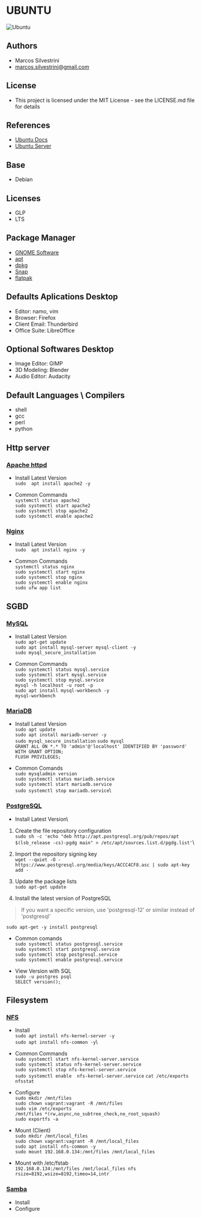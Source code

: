 # UBUNTU

![Ubuntu](https://user-images.githubusercontent.com/62715900/95467421-cf501680-0953-11eb-92f9-3c5fce92fcfb.png)

## Authors

- Marcos Silvestrini
- marcos.silvestrini@gmail.com

## License

- This project is licensed under the MIT License - see the LICENSE.md file for details

## References

- [Ubuntu Docs](https://docs.ubuntu.com/)
- [Ubuntu Server](https://ubuntu.com/server/docs)

## Base

- Debian

## Licenses

- GLP
- LTS

## Package Manager

- [GNOME Software](https://wiki.gnome.org/Apps/Software)
- [apt](https://linux.die.net/man/8/apt)
- [dpkg](https://linux.die.net/man/1/dpkg)
- [Snap](https://en.wikipedia.org/wiki/Snap_(package_manager))
- [flatpak](https://flatpak.org/)

## Defaults Aplications Desktop

- Editor: namo, vim
- Browser: Firefox
- Client Email: Thunderbird
- Office Suite: LibreOffice

## Optional Softwares Desktop

- Image Editor: GIMP
- 3D Modeling: Blender
- Audio Editor: Audacity

## Default Languages \ Compilers

- shell
- gcc
- perl
- python

## Http server

### [Apache httpd](https://ubuntu.com/server/docs/web-servers-apache)

- Install Latest Version\
`sudo  apt install apache2 -y`

- Common Commands\
`systemctl status apache2`\
`sudo systemctl start apache2`\
`sudo systemctl stop apache2`\
`sudo systemctl enable apache2`

### [Nginx](https://nginx.org/en/docs/)

- Install Latest Version\
`sudo  apt install nginx -y`

- Common Commands\
`systemctl status nginx`\
`sudo systemctl start nginx`\
`sudo systemctl stop nginx`\
`sudo systemctl enable nginx`\
`sudo ufw app list`

## SGBD

### [MySQL](https://ubuntu.com/server/docs/databases-mysql)

- Install Latest Version\
`sudo apt-get update`\
`sudo apt install mysql-server mysql-client -y`\
`sudo mysql_secure_installation`

- Common Commands\
`sudo systemctl status mysql.service`\
`sudo systemctl start mysql.service`\
`sudo systemctl stop mysql.service`\
`mysql -h localhost -u root -p`\
`sudo apt install mysql-workbench -y`\
`mysql-workbench`

### [MariaDB](https://mariadb.com/kb/en/documentation/)

- Install Latest Version\
`sudo apt update`\
`sudo apt install mariadb-server -y`\
`sudo mysql_secure_installation`
`sudo mysql`\
`GRANT ALL ON *.* TO 'admin'@'localhost' IDENTIFIED BY 'password' WITH GRANT OPTION;`\
`FLUSH PRIVILEGES;`

- Common Comands\
`sudo mysqladmin version`\
`sudo systemctl status mariadb.service`\
`sudo systemctl start mariadb.service`\
`sudo systemctl stop mariadb.service`\

### [PostgreSQL](https://ubuntu.com/server/docs/databases-postgresql)

- Install Latest Version\

1. Create the file repository configuration\
`sudo sh -c 'echo "deb http://apt.postgresql.org/pub/repos/apt $(lsb_release -cs)-pgdg main" > /etc/apt/sources.list.d/pgdg.list'`\

2. Import the repository signing key\
`wget --quiet -O - https://www.postgresql.org/media/keys/ACCC4CF8.asc | sudo apt-key add -`

3. Update the package lists\
`sudo apt-get update`

4. Install the latest version of PostgreSQL

>If you want a specific version, use 'postgresql-12' or similar instead of 'postgresql'

`sudo apt-get -y install postgresql`

- Common comands\
`sudo systemctl status postgresql.service`\
`sudo systemctl start postgresql.service`\
`sudo systemctl stop postgresql.service`\
`sudo systemctl enable postgresql.service`

- View Version with SQL\
`sudo -u postgres psql`\
`SELECT version();`

## Filesystem

### [NFS](https://ubuntu.com/server/docs/service-nfs)

- Install\
`sudo apt install nfs-kernel-server -y`\
`sudo apt install nfs-common -y`\

- Common Commands\
`sudo systemctl start nfs-kernel-server.service`\
`sudo systemctl status nfs-kernel-server.service`\
`sudo systemctl stop nfs-kernel-server.service`\
`sudo systemctl enable  nfs-kernel-server.service`
`cat /etc/exports`\
`nfsstat`

- Configure\
`sudo mkdir /mnt/files`\
`sudo chown vagrant:vagrant -R /mnt/files`\
`sudo vim /etc/exports`\
`/mnt/files *(rw,async,no_subtree_check,no_root_squash)`\
`sudo exportfs -a`

- Mount (Client)\
`sudo mkdir /mnt/local_files`\
`sudo chown vagrant:vagrant -R /mnt/local_files`\
`sudo apt install nfs-common -y`\
`sudo mount 192.168.0.134:/mnt/files /mnt/local_files`

- Mount with /etc/fstab\
`192.168.0.134:/mnt/files /mnt/local_files nfs rsize=8192,wsize=8192,timeo=14,intr`

### [Samba](https://ubuntu.com/server/docs/service-nfs)

- Install
- Configure
